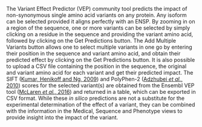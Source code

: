 The Variant Effect Predictor (VEP) community tool predicts the impact of non-synonymous single amino acid variants on any protein. Any isoform can be selected provided it aligns perfectly with an ENSP. By zooming in on a region of the sequence, one or more variants can be selected by simply clicking on a residue in the sequence and providing the variant amino acid, followed by clicking on the Get Predictions button. The Add Multiple Variants button allows one to select multiple variants in one go by entering their position in the sequence and variant amino acid, and obtain their predicted effect by clicking on the Get Predictions button. It is also possible to upload a CSV file containing the position in the sequence, the original and variant amino acid for each variant and get their predicted impact. The SIFT ([Kumar, Henikoff and Ng, 2009](https://doi.org/10.1038/nprot.2009.86)) and PolyPhen-2 ([Adzhubei _et al._, 2010](https://doi.org/10.1038/nmeth0410-248)) scores for the selected variant(s) are obtained from the Ensembl VEP tool ([McLaren _et al._, 2016](https://genomebiology.biomedcentral.com/articles/10.1186/s13059-016-0974-4)) and returned in a table, which can be exported in CSV format. While these _in silico_ predictions are not a substitute for the experimental determination of the effect of a variant, they can be combined with the information in the Medical, Sequence and Phenotype views to provide insight into the impact of the variant.
